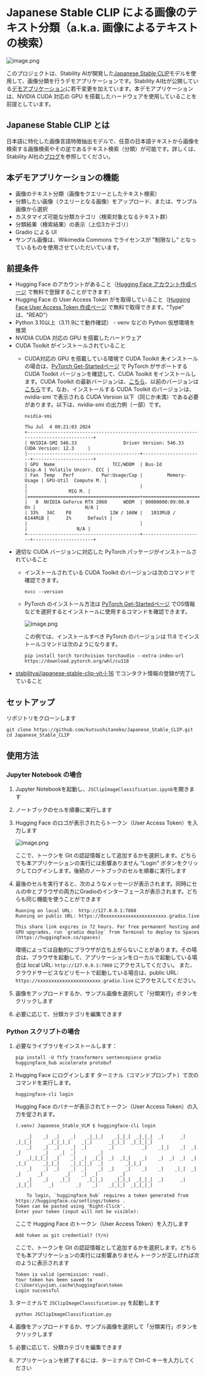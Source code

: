 # Japanese Stable CLIP による画像のテキスト分類（a.k.a. 画像によるテキストの検索）

![image.png](img/UI.png)

このプロジェクトは、Stability AIが開発した[Japanese Stable CLIP](https://huggingface.co/stabilityai/japanese-stable-clip-vit-l-16)モデルを使用して、画像分類を行うデモアプリケーションです。Stability AI社が公開している[デモアプリケーション](https://colab.research.google.com/github/Stability-AI/model-demo-notebooks/blob/main/japanese_stable_clip.ipynb)に若干変更を加えています。本デモアプリケーションは、NVIDIA CUDA 対応の GPU を搭載したハードウェアを使用していることを前提としています。

## Japanese Stable CLIP とは
日本語に特化した画像言語特徴抽出モデルで、任意の日本語テキストから画像を検索する画像検索やその逆であるテキスト検索（分類）が可能です。詳しくは、Stability AI社の[ブログ](https://ja.stability.ai/blog/japanese-stable-clip)を参照してください。

## 本デモアプリケーションの機能
- 画像のテキスト分類（画像をクエリーとしたテキスト検索）
- 分類したい画像（クエリーとなる画像）をアップロード、または、サンプル画像から選択
- カスタマイズ可能な分類カテゴリ（検索対象となるテキスト群）
- 分類結果（検索結果）の表示（上位3カテゴリ）
- Gradio による UI
- サンプル画像は、Wikimedia Commons でライセンスが "制限なし" となっているものを使用させていただいています。

## 前提条件
- Hugging Face のアカウントがあること（[Hugging Face アカウント作成ページ](https://huggingface.co/join) で無料で登録することができます）
- Hugging Face の User Access Token がを取得していること（[Hugging Face User Access Token 作成ページ](https://huggingface.co/settings/tokens) で無料で取得できます。"Type" は、"READ"）
- Python 3.10以上（3.11.9にて動作確認） - venv などの Python 仮想環境を推奨
- NVIDIA CUDA 対応の GPU を搭載したハードウェア
- CUDA Toolkit がインストールされていること
    - CUDA対応の GPU を搭載している環境で CUDA Toolkit 未インストールの場合は、[PyTorch Get-Startedページ](https://pytorch.org/get-started/locally/) で PyTorch がサポートする CUDA Toolkit バージョンを確認して、CUDA Toolkit をインストールします。CUDA Toolkit の最新バージョンは、[こちら](https://developer.nvidia.com/cuda-downloads)、以前のバージョンは[こちら](https://developer.nvidia.com/cuda-toolkit-archive)です。なお、インストールする CUDA Toolkit のバージョンは、nvidia-smi で表示される CUDA Version 以下（同じか未満）である必要があります。以下は、nvidia-smi の出力例（一部）です。

        ```
        nvidia-smi
        ```
        ```
        Thu Jul  4 00:21:03 2024       
        +---------------------------------------------------------------------------------------+
        | NVIDIA-SMI 546.33                 Driver Version: 546.33       CUDA Version: 12.3     |
        |-----------------------------------------+----------------------+----------------------+
        | GPU  Name                     TCC/WDDM  | Bus-Id        Disp.A | Volatile Uncorr. ECC |
        | Fan  Temp   Perf          Pwr:Usage/Cap |         Memory-Usage | GPU-Util  Compute M. |
        |                                         |                      |               MIG M. |
        |=========================================+======================+======================|
        |   0  NVIDIA GeForce RTX 2060      WDDM  | 00000000:09:00.0  On |                  N/A |
        | 33%   34C    P8              12W / 160W |   1033MiB /  6144MiB |      1%      Default |
        |                                         |                      |                  N/A |
        +-----------------------------------------+----------------------+----------------------+
        ```
- 適切な CUDA バージョンに対応した PyTorch パッケージがインストールされていること
    - インストールされている CUDA Toolkit のバージョンは次のコマンドで確認できます。
        ```
        nvcc --version
        ```
    - PyTorch のインストール方法は [PyTorch Get-Startedページ](https://pytorch.org/get-started/locally/) でOS情報などを選択するとインストールに使用するコマンドを確認できます。

        ![image.png](img/PyTorch.png)

        この例では、インストールすべき PyTorch のバージョンは 11.8 でインストールコマンドは次のようになります。
        ```
        pip install torch torchvision torchaudio --extra-index-url https://download.pytorch.org/whl/cu118
        ```
- [stabilityai/japanese-stable-clip-vit-l-16](https://huggingface.co/stabilityai/japanese-stable-clip-vit-l-16) でコンタクト情報の登録が完了していること

## セットアップ

リポジトリをクローンします

```
git clone https://github.com/kutsushitaneko/Japanese_Stable_CLIP.git
cd Japanese_Stable_CLIP
```

## 使用方法

### Jupyter Notebook の場合

1. Jupyter Notebookを起動し、`JSClipImageClassification.ipynb`を開きます

2. ノートブックのセルを順番に実行します

3. Hugging Face のロゴが表示されたらトークン（User Access Token）を入力します

    ![image.png](img/HF.png)

    ここで、トークンを Git の認証情報として追加するかを選択します。どちらでも本アプリケーションの実行には影響ありません
    "Login" ボタンをクリックしてログインします。後続のノートブックのセルを順番に実行します

4. 最後のセルを実行すると、次のようなメッセージが表示されます。同時にセルの中とブラウザの両方にGradioのインターフェースが表示されます。どちらも同じ機能を使うことができます
    ```
    Running on local URL:  http://127.0.0.1:7860
    Running on public URL: https://0xxxxxxxxxxxxxxxxxxxxxxx.gradio.live

    This share link expires in 72 hours. For free permanent hosting and GPU upgrades, run `gradio deploy` from Terminal to deploy to Spaces (https://huggingface.co/spaces)
    ```

    環境によっては自動的にブラウザが立ち上がらないことがあります。その場合は、ブラウザを起動して、アプリケーションをローカルで起動している場合は local URL: `http://127.0.0.1:7860` にアクセスしてください。
    また、クラウドサービスなどリモートで起動している場合は、public URL: `https://xxxxxxxxxxxxxxxxxxxxxxx.gradio.live` にアクセスしてください。

5. 画像をアップロードするか、サンプル画像を選択して「分類実行」ボタンをクリックします

6. 必要に応じて、分類カテゴリを編集できます

### Python スクリプトの場合


1. 必要なライブラリをインストールします：
    ```
    pip install -U ftfy transformers sentencepiece gradio huggingface_hub accelerate protobuf
    ```
2. Hugging Face にログインします
    ターミナル（コマンドプロンプト）で次のコマンドを実行します。
    ```
    huggingface-cli login
    ```
    Hugging Face のバナーが表示されてトークン（User Access Token）の入力を促されます。
    ```
    (.venv) Japanese_Stable_VLM $ huggingface-cli login

        _|    _|  _|    _|    _|_|_|    _|_|_|  _|_|_|  _|      _|    _|_|_|      _|_|_|_|    _|_|      _|_|_|  _|_|_|_|
        _|    _|  _|    _|  _|        _|          _|    _|_|    _|  _|            _|        _|    _|  _|        _|
        _|_|_|_|  _|    _|  _|  _|_|  _|  _|_|    _|    _|  _|  _|  _|  _|_|      _|_|_|    _|_|_|_|  _|        _|_|_|
        _|    _|  _|    _|  _|    _|  _|    _|    _|    _|    _|_|  _|    _|      _|        _|    _|  _|        _|
        _|    _|    _|_|      _|_|_|    _|_|_|  _|_|_|  _|      _|    _|_|_|      _|        _|    _|    _|_|_|  _|_|_|_|

        To login, `huggingface_hub` requires a token generated from https://huggingface.co/settings/tokens .
    Token can be pasted using 'Right-Click'.
    Enter your token (input will not be visible):
    ```
    ここで Hugging Face のトークン（User Access Token）を入力します
    ```
    Add token as git credential? (Y/n)
    ```
    ここで、トークンを Git の認証情報として追加するかを選択します。どちらでも本アプリケーションの実行には影響ありません
    トークンが正しければ次のように表示されます
    ```
    Token is valid (permission: read).
    Your token has been saved to C:\Users\yujim\.cache\huggingface\token
    Login successful
    ```

3. ターミナルで `JSClipImageClassification.py` を起動します
    ```
    python JSClipImageClassification.py
    ```
4. 画像をアップロードするか、サンプル画像を選択して「分類実行」ボタンをクリックします

5. 必要に応じて、分類カテゴリを編集できます

6. アプリケーションを終了するには、ターミナルで Ctrl-C キーを入力してください
